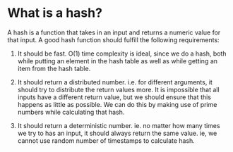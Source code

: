 # What is a hash?
A hash is a function that takes in an input and returns a numeric value for that input.
A good hash function should fulfill the following requirements:

1. It should be fast. O(1) time complexity is ideal, since we do a hash, both while putting an element in the hash table as well as while getting an item from the hash table.

2. It should return a distributed number. i.e. for different arguments, it should try to distribute the return values more. It is impossible that all inputs have a different return value, but we should ensure that this happens as little as possible. We can do this by making use of prime numbers while calculating that hash.

3. It should return a deterministic number. ie. no matter how many times we try to has an input, it should always return the same value. ie, we cannot use random number of timestamps to calculate hash.